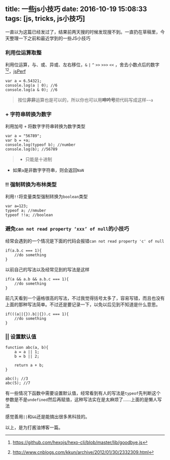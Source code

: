 title: 一些js小技巧
date: 2016-10-19 15:08:33
tags: [js, tricks, js小技巧]
---
一直以为这篇已经发过了，结果前两天搜的时候发现搜不到。一直扔在草稿里，今天整理一下之前和最近学到的一些JS小技巧

### 利用位运算取整
利用位运算，与、或、异或、左右移位，`&` `|` `^` `>>` `>>>` `<<` ，舍去小数点后的数字[^1][^2]，[jsPerf](http://jsperf.com/coercion-vs-casting/3)
```
var a = 6.54321;
console.log(a | 0); //6
console.log(a & 0); //6
```
> 按位**非非**运算也是可以的，所以你也可以用**呻吟号**把代码写成这样`~~a`

### + 字符串转换为数字
利用加号 `+` 将数字字符串转换为数字类型
```
var a = "56789";
var b = +a;
console.log(typeof b); //number
console.log(b); //56789
```
> - 只能是十进制
- 如果`a`是非数字字符串，则会返回`NaN`

### !! 强制转换为布林类型
利用`!!`将变量类型强制转换为`boolean`类型

``` 
var a=123;
typeof a; //nmuber
typeof !!a; //boolean
```

### 避免`can not read property ‘xxx’ of null`的小技巧
经常会遇到的一个情况是下面的代码会报错`can not read property 'c' of null`

```
if(a.b.c === 1){
    //do something
}
```

以前自己的写法以及经常见到的写法是这样

```
if(a && a.b && a.b.c === 1){
    //do something
}
```

前几天看到一个逼格很高的写法，不过我觉得括号太多了，容易写错，而且也没有上面的那种写法简单。不过还是要记录一下，以免以后见到不知道是什么意思。

```
if(((a||{}).b||{}).c === 1){
    //do something
}
```

### || 设置默认值

```
function abc(a, b){
    a = a || 1; 
    b = b || 2;

    return a + b;
}

abc(); //3
abc(5); //7
```

有一些情况下函数中需要设置默认值，经常看到有人的写法是`typeof`先判断这个参数是不是`undefined`然后再赋值，这种写法实在是太麻烦了……上面的是懒人写法

感觉善用`||`和`&&`还是能搞出很多黑科技的。

以上，是为打酱油博客一篇。

[^1]: https://github.com/hexojs/hexo-cli/blob/master/lib/goodbye.js
[^2]: http://www.cnblogs.com/kkun/archive/2012/01/30/2332309.html